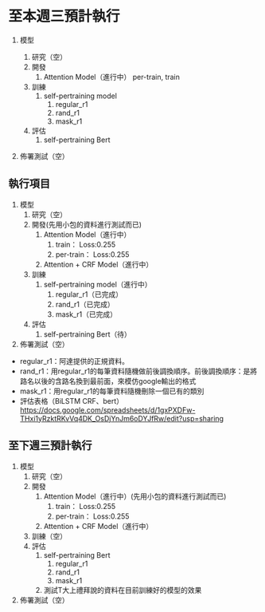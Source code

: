 # 至本週三預計執行

1. 模型
   1. 研究（空）
   2. 開發
      1. Attention Model（進行中）
         per-train, train
   3. 訓練
      1. self-pertraining model
         1. regular_r1
         2. rand_r1
         3. mask_r1
   4. 評估
      1. self-pertraining Bert

2. 佈署測試（空）

## 執行項目

1. 模型
   1. 研究（空）
   2. 開發(先用小包的資料進行測試而已)
      1. Attention Model（進行中）
         1. train： Loss:0.255
         2. per-train： Loss:0.255
      2. Attention + CRF Model（進行中）
   3. 訓練
      1. self-pertraining model（進行中）
         1. regular_r1（已完成）
         2. rand_r1（已完成）
         3. mask_r1（已完成）
   4. 評估
      1. self-pertraining Bert（待）
2. 佈署測試（空）

- regular_r1：阿達提供的正規資料。
- rand_r1：用regular_r1的每筆資料隨機做前後調換順序。前後調換順序：是將路名以後的含路名換到最前面，來模仿google輸出的格式
- mask_r1：用regular_r1的每筆資料隨機刪除一個已有的類別
- 評估表格（BiLSTM CRF、bert）
   <https://docs.google.com/spreadsheets/d/1gxPXDFw-THxi1yRzktRKvVq4DK_OsDjYnJm6oDYJfRw/edit?usp=sharing>

## 至下週三預計執行

1. 模型
   1. 研究（空）
   2. 開發
      1. Attention Model（進行中）(先用小包的資料進行測試而已)
         1. train： Loss:0.255
         2. per-train： Loss:0.255
      2. Attention + CRF Model（進行中）
   3. 訓練（空）
   4. 評估
      1. self-pertraining Bert
         1. regular_r1
         2. rand_r1
         3. mask_r1
      2. 測試T大上禮拜說的資料在目前訓練好的模型的效果
2. 佈署測試（空）
